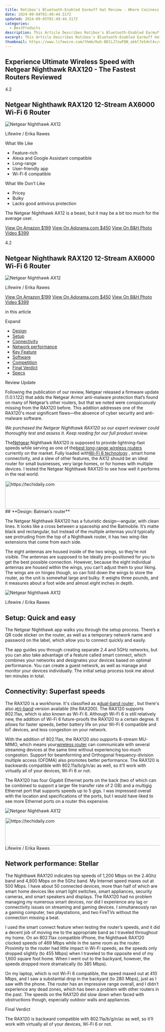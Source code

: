 ```yaml
---
title: Rotibox's Bluetooth-Enabled Earmuff Hat Review - Where Coziness Meets Exceptional Acoustic Experience
date: 2024-09-04T01:49:44.517Z
updated: 2024-09-05T01:49:44.517Z
categories:
  - BestProducts
description: This Article Describes Rotibox's Bluetooth-Enabled Earmuff Hat Review - Where Coziness Meets Exceptional Acoustic Experience
excerpt: This Article Describes Rotibox's Bluetooth-Enabled Earmuff Hat Review - Where Coziness Meets Exceptional Acoustic Experience
thumbnail: https://www.lifewire.com/thmb/KwS-BECLJ7zwFQN_akkl7e5dnl4=/400x300/filters:no_upscale():max_bytes(150000):strip_icc():format(webp)/03LW4159779_HeroSquare-124249673db647c7b5cba84a7e22c6ed.jpg
---
```


## Experience Ultimate Wireless Speed with Netgear Nighthawk RAX120 - The Fastest Routers Reviewed

4.2

## Netgear Nighthawk RAX120 12-Stream AX6000 Wi-Fi 6 Router

![Netgear Nighthawk AX12](https://www.lifewire.com/thmb/kFg5xi-56ujXYZRJ5JqhJueaSnw=/1000x1000/filters:no_upscale():max_bytes(150000):strip_icc():format(webp)/NetGear_LongRangeRouters_Nighthawk_RAX120_HeroSquare-61fda9713bb44c89bf3c2f1f74386bee.jpg)

Lifewire / Erika Rawes

 What We Like

* Feature-rich
* Alexa and Google Assistant compatible
* Long-range
* User-friendly app
* Wi-Fi 6 compatible

 What We Don't Like

* Pricey
* Bulky
* Lacks good antivirus protection

 The Netgear Nighthawk AX12 is a beast, but it may be a bit too much for the average user.

[View On Amazon $199](https://www.amazon.com/dp/B07P3FGKYD?tag=lifewire-onsite-prod-20&ascsubtag=4942498%7Cn31dea18fa28a4d9a88e5e3a62470a49720%7CB07P3FGKYD) [View On Adorama.com $450](https://www.adorama.com/nerax120100n.html?utm%5Fsource=google&utm%5Fmedium=organic&utm%5Fcampaign=organicshopping&utm%5Fsource=adl-gbase-hometech) [View On B&H Photo Video $399](https://www.bhphotovideo.com/c/product/1469206-REG/netgear%5Frax120%5Fnighthawk%5Fax12%5F12%5Fstream%5Fwifi.html)

4.2

## Netgear Nighthawk RAX120 12-Stream AX6000 Wi-Fi 6 Router

![Netgear Nighthawk AX12](https://www.lifewire.com/thmb/_gP-SgRbIGXPYdlmqqhNJSxhmSs=/450x450/filters:no_upscale():max_bytes(150000):strip_icc():format(webp)/NetGear_LongRangeRouters_Nighthawk_RAX120_HeroSquare-61fda9713bb44c89bf3c2f1f74386bee.jpg)

Lifewire / Erika Rawes

[View On Amazon $199](https://www.amazon.com/dp/B07P3FGKYD?tag=lifewire-onsite-prod-20&ascsubtag=4942498%7Cn31dea18fa28a4d9a88e5e3a62470a49720%7CB07P3FGKYD) [View On Adorama.com $450](https://www.adorama.com/nerax120100n.html?utm%5Fsource=google&utm%5Fmedium=organic&utm%5Fcampaign=organicshopping&utm%5Fsource=adl-gbase-hometech) [View On B&H Photo Video $399](https://www.bhphotovideo.com/c/product/1469206-REG/netgear%5Frax120%5Fnighthawk%5Fax12%5F12%5Fstream%5Fwifi.html)

 in this article

 Expand

* [Design](https://www.lifewire.com/#toc-design-batmans-router)
* [Setup](https://www.lifewire.com/#toc-setup-quick-and-easy)
* [Connectivity](https://www.lifewire.com/#toc-connectivity-superfast-speeds)
* [Network performance](https://www.lifewire.com/#toc-network-performance-stellar)
* [Key Feature](https://www.lifewire.com/#toc-key-features-quality-hardware-lacks-antivirus)
* [Software](https://www.lifewire.com/#toc-software-nighthawk-app)
* [Competition](https://www.lifewire.com/#toc-netgear-nighthawk-rax120-vs-tp-link-archer-ax6000)
* [Final Verdict](https://www.lifewire.com/#toc-final-verdict)
* [Specs](https://www.lifewire.com/#toc-full-spec)

 Review Update

 Following the publication of our review, Netgear released a firmware update (1.0.1.122) that adds the Netgear Armor anti-malware protection that’s found on many of Netgear’s other routers, but that we noted were conspicuously missing from the RAX120 before. This addition addresses one of the RAX120's most significant flaws—the absence of cyber security and anti-malware software.

 _We purchased the Netgear Nighthawk RAX120 so our expert reviewer could thoroughly test and assess it. Keep reading for our full product review._

 The[Netgear](https://www.lifewire.com/best-netgear-routers-4159862) Nighthawk RAX120 is supposed to provide lightning-fast speeds while serving as one of the[best long-range wireless routers](https://www.lifewire.com/best-long-range-routers-4122554) currently on the market. Fully loaded with[Wi-Fi 6 technology](https://www.lifewire.com/wi-fi-6-802-11-ax-4797345) , smart home connectivity, and a slew of other features, the AX12 should be an ideal router for small businesses, very large homes, or for homes with multiple devices. I tested the Netgear Nighthawk RAX120 to see how well it performs in the real world.

<!-- affiliate ads begin -->
<a href="https://aligracehair.sjv.io/c/5597632/1902324/19272" target="_top" id="1902324">
  <img src="//a.impactradius-go.com/display-ad/19272-1902324" border="0" alt="https://techidaily.com" width="728" height="90"/>
</a>
<img height="0" width="0" src="https://aligracehair.sjv.io/i/5597632/1902324/19272" style="position:absolute;visibility:hidden;" border="0" />
<!-- affiliate ads end -->
## **Design: Batman’s router**

 The Netgear Nighthawk RAX120 has a futuristic design—angular, with clean lines. It looks like a cross between a spaceship and the Batmobile. It’s matte black and rectangular, but instead of the multiple antennas you’d typically see protruding from the top of a Nighthawk router, it has two wing-like extensions that come from each side.

 The eight antennas are housed inside of the two wings, so they’re not visible. The antennas are supposed to be ideally pre-positioned for you to get the best possible connection. However, because the eight individual antennas are housed within the wings, you can’t adjust them to your liking. The wings are on hinges though, so can fold down the wings to store the router, as the unit is somewhat large and bulky. It weighs three pounds, and it measures about a foot wide and almost eight inches in depth.

![Netgear Nighthawk AX12](https://www.lifewire.com/thmb/fw0FJuD9bAOkQEHuAZ9OFq5toXk=/1500x0/filters:no_upscale():max_bytes(150000):strip_icc():format(webp)/NetGear_LongRangeRouters_Nighthawk_RAX120_05-2a03227466354aad82fe55b884b76ac6-4d18f476974a44b081aafc943a8e56b1.jpg)

Lifewire / Erika Rawes

## **Setup: Quick and easy**

 The Netgear Nighthawk app walks you through the setup process. There’s a QR code sticker on the router, as well as a temporary network name and password on the label, which allow you to connect quickly and easily.

 The app guides you through creating separate 2.4 and 5GHz networks, but you can also take advantage of a feature called smart connect, which combines your networks and designates your devices based on optimal performance. You can create a guest network, as well as manage and monitor your devices individually. The initial setup process took me about ten minutes in total.

## **Connectivity: Superfast speeds**

 The RAX120 is a workhorse. It's classified as a[dual-band router](https://www.lifewire.com/dual-band-wireless-networking-explained-818279) , but there's also a[tri-band](https://www.lifewire.com/best-long-range-routers-4122554) version available (the RAX200). The RAX120 supports 802.11ax, which is also known as Wi-Fi 6\. Although Wi-Fi 6 is still relatively new, the addition of Wi-Fi 6 future-proofs the RAX120 to a certain degree. It allows for faster speeds, better battery life on your Wi-Fi 6 compatible and IoT devices, and less congestion on your network.

 With the addition of 802.11ax, the RAX120 also supports 8-stream MU-MIMO, which means your[wireless router](https://www.lifewire.com/best-wireless-routers-4038590) can communicate with several streaming devices at the same time without experiencing too much congestion. Support for beamforming and Orthogonal frequency-division multiple access (OFDMA) also promotes better performance. The RAX120 is backwards compatible with 802.11a/b/g/n/ac as well, so it’ll work with virtually all of your devices, Wi-Fi 6 or not.

 The RAX120 has four Gigabit Ethernet ports on the back (two of which can be combined to support a larger file transfer rate of 2 GB) and a multigig Ethernet port that supports speeds up to 5 gigs. I was impressed overall with the location and specifications of the ports, but I would have liked to see more Ethernet ports on a router this expensive.

![Netgear Nighthawk AX12](https://www.lifewire.com/thmb/y2V4Ncx3Z1ul8B-4lsc_IeiyCRQ=/1500x0/filters:no_upscale():max_bytes(150000):strip_icc():format(webp)/NetGear_LongRangeRouters_Nighthawk_RAX120_04-9e452ddedd2b4a46893fddd147c06d4f.jpg)

<!-- affiliate ads begin -->
<a href="https://arkmc.pxf.io/c/5597632/352555/5172" target="_top" id="352555">
  <img src="//a.impactradius-go.com/display-ad/5172-352555" border="0" alt="https://techidaily.com" width="720" height="90"/>
</a>
<img height="0" width="0" src="https://arkmc.pxf.io/i/5597632/352555/5172" style="position:absolute;visibility:hidden;" border="0" />
<!-- affiliate ads end -->
 Lifewire / Erika Rawes

## **Network performance: Stellar**

 The Nighthawk RAX120 indicates top speeds of 1,200 Mbps on the 2.4Ghz band and 4,800 Mbps on the 5Ghz band. My Internet speed maxes out at 500 Mbps. I have about 50 connected devices, more than half of which are smart home devices like smart light switches, smart appliances, security cameras, and smart speakers and displays. The RAX120 had no problem managing my numerous smart devices, nor did I experience any lag or connectivity issues on streaming and gaming devices. I simultaneously ran a gaming computer, two playstations, and two FireTVs without the connection missing a beat.

 I used the smart connect feature when testing the router’s speeds, and it did a decent job of moving me to the appropriate band as I traveled throughout my home. On an 802.11ax compatible iPhone, the Nighthawk RAX120 clocked speeds of 469 Mbps while in the same room as the router. Proximity to the router had little impact in Wi-Fi speeds, as the speeds only dropped slightly (to 455 Mbps) when I traveled to the opposite end of my 1,600 square foot home. When I went out to the backyard, however, the speeds dropped more dramatically (to 385 Mbps).

 On my laptop, which is not Wi-Fi 6 compatible, the speed maxed out at 410 Mbps, and I saw a substantial drop in the backyard (to 280 Mbps), just as I saw with the phone. The router has an impressive range overall, and I didn’t experience any dead zones, which has been a problem with other routers in the past. The speeds on the RAX120 did slow down when faced with obstructions though, especially outdoor walls and appliances.

 Final Verdict

 The RAX120 is backward compatible with 802.11a/b/g/n/ac as well, so it’ll work with virtually all of your devices, Wi-Fi 6 or not.

<!-- affiliate ads begin -->
<span id="1516072">
					<video width="864" height="1536" style="cursor:pointer"
           poster="//a.impactradius-go.com/display-clicktoplayimage/1516072.png"
           onclick="if(!this.playClicked){this.play();this.setAttribute('controls',true);this.playClicked=true;}">
	   <source src="//a.impactradius-go.com/display-ad/16446-1516072">
	   <img src="//a.impactradius-go.com/display-clicktoplayimage/1516072.png" style="border: none; height: 100%; width: 100%; object-fit: contain">
	</video>
	<div style="width:540px;text-align:center"><a href="javascript:window.open(decodeURIComponent('https%3A%2F%2Flaganoo.pxf.io%2Fc%2F5597632%2F1516072%2F16446'), '_blank');void(0);">Click here</a></div>
</span>
<img height="0" width="0" src="https://imp.pxf.io/i/5597632/1516072/16446" style="position:absolute;visibility:hidden;" border="0" />
<!-- affiliate ads end -->
## **Key Features: Quality hardware, lacks antivirus**

 Under the hood, the Nighthawk RAX120 has a 64-bit[Quad-core](https://www.lifewire.com/multiple-core-processors-832453) 2.2GHz processor. The quality hardware helps ensure stable and reliable performance. The router has two USB 3.0 storage ports on the back for connecting an external hard drive.

 For security, the RAX120 features WPA3 support, the ability to connect through a VPN, automatic firmware updates, and the ability to create a guest network. The RAX120 does not, however, support Netgear Armor cyber security software. It would have been nice to have the option to include some sort of software for network protection against malware.

 You can enable parental controls on the router. The options are somewhat basic, but they do provide some peace of mind, and they are helpful when paired with other parental control applications.

 The RAX120 is compatible with Alexa and Google Assistant, so you can use voice commands and say things like, “Alexa, ask NETGEAR to enable guest network” or “OK Google, ask NETGEAR to reboot my router.”

 The router has two USB 3.0 storage ports on the back for connecting an external hard drive.

## **Software: Nighthawk App**

 In the Nighthawk app, you can change your router’s settings, create a guest network, control your router remotely, manage your devices individually, and you can test your network speeds. However, when testing my network speeds, they consistently clock much faster on the Nighthawk app than on other platforms like Ookla and VeeApps.

![Netgear Nighthawk AX12](https://www.lifewire.com/thmb/MPwp1LtMC7Ua30t8VnJy7bjuqn4=/1500x0/filters:no_upscale():max_bytes(150000):strip_icc():format(webp)/NetGear_LongRangeRouters_Nighthawk_RAX120_02-94fbae95ca5d4851a1cf40b197da4161.jpg)

<!-- affiliate ads begin -->
<a href="https://appsumo.8odi.net/c/5597632/2118326/7443" target="_top" id="2118326">
  <img src="//a.impactradius-go.com/display-ad/7443-2118326" border="0" alt="https://techidaily.com" width="728" height="90"/>
</a>
<img height="0" width="0" src="https://appsumo.8odi.net/i/5597632/2118326/7443" style="position:absolute;visibility:hidden;" border="0" />
<!-- affiliate ads end -->
 Lifewire / Erika Rawes

<!-- affiliate ads begin -->
<a href="https://aligracehair.sjv.io/c/5597632/1868499/19272" target="_top" id="1868499">
  <img src="//a.impactradius-go.com/display-ad/19272-1868499" border="0" alt="https://techidaily.com" width="728" height="90"/>
</a>
<img height="0" width="0" src="https://aligracehair.sjv.io/i/5597632/1868499/19272" style="position:absolute;visibility:hidden;" border="0" />
<!-- affiliate ads end -->
## **Price: Expensive**

 The Netgear Nighthawk RAX120 12-Stream AX6000 Wi-Fi 6 Router will cost you a pretty penny—it sells for $400, which is $100 lower than its original retail price of $500\. But it’s still on the higher end of the price spectrum, especially considering it doesn’t include any sort of mesh points, and you only get the router, power supply, and an Ethernet cable.

## **Netgear Nighthawk RAX120 vs. TP-Link Archer AX6000**

 More and more Wi-Fi 6 routers continue to hit the market, including the TP-Link Archer AX6000 (view on[Amazon](https://www.amazon.com/TP-Link-AX6000-8-Stream-Smart-Router/dp/B07L56SN8Mhttps:/www.amazon.com/TP-Link-AX6000-8-Stream-Smart-Router/dp/B07L56SN8Mhttps:/www.amazon.com/TP-Link-AX6000-8-Stream-Smart-Router/dp/B07L56SN8M/?tag=lifewire-onsite-prod-20&ascsubtag=4942498%7Cn31dea18fa28a4d9a88e5e3a62470a49720%7C) ). Like the Nighthawk RAX120, the Archer AX6000 has a quad-core processor, but the Nighthawk’s processor is 2.2 GHz, while the TP-Link Archer’s CPU is only 1.8 GHz. The Nighthawk features the WPA3 security protocol, while the Archer AX6000 does not yet have WPA3\. The Nighthawk RAX120 doesn’t outshine the Archer in every area though. The TP-Link Archer AX6000 has eight[LAN](https://www.lifewire.com/what-is-lan-4684071) ports, includes antivirus protection, has better integration with smart home platforms, and it costs $100 less.

 Final Verdict

 **A cool looking router that’s faster and more powerful than you probably need.**

 The Nighthawk RAX120 performs impressively, but it‘s costly and lacks some user-friendly features like strong parental controls and easy-to-manage antivirus, so it’ll be more desirable for those with heavier networking demands than the average user.

<!-- affiliate ads begin -->
<a href="https://appsumo.8odi.net/c/5597632/2030373/7443" target="_top" id="2030373">
  <img src="//a.impactradius-go.com/display-ad/7443-2030373" border="0" alt="https://techidaily.com" width="728" height="90"/>
</a>
<img height="0" width="0" src="https://appsumo.8odi.net/i/5597632/2030373/7443" style="position:absolute;visibility:hidden;" border="0" />
<!-- affiliate ads end -->
## Specs

* Product Name  Nighthawk RAX120 12-Stream AX6000 Wi-Fi 6 Router
* Product Brand  Netgear
* SKU  606449134766
* Price  $400.00
* Weight  3 lbs.
* Product Dimensions  12.2 x 7.48 x 1.77 in.
* Speed  Wi-Fi 6 support
* Encryption type  WPA, WPA-PSK, WPA2, WPA2-PSK
* Security  WPA3 support
* Compatibility  802.11ax, backwards compatible with 802.11a/b/g/n/ac
* Smart home compatibility  Alexa and Google Assistant
* Firewall  NAT
* IPv6 Compatible  Yes
* MU-MIMO  8-stream MU-MIMO
* Number of Antennas  8
* Number of Bands  Dual-band
* Number of Wired Ports  four gigabit Ethernet LAN + one multigig Ethernet port 5G/2.5G/1G
* USB ports  2 USB 3.0 ports (for storage)
* Processor  AX optimized powerful 64-bit Quad-core 2.2GHz processor
* Range  3,500 square feet


<ins class="adsbygoogle"
     style="display:block"
     data-ad-format="autorelaxed"
     data-ad-client="ca-pub-7571918770474297"
     data-ad-slot="1223367746"></ins>



<ins class="adsbygoogle"
     style="display:block"
     data-ad-client="ca-pub-7571918770474297"
     data-ad-slot="8358498916"
     data-ad-format="auto"
     data-full-width-responsive="true"></ins>

<span class="atpl-alsoreadstyle">Also read:</span>
<div><ul>
<li><a href="https://video-capture.techidaily.com/new-2024-approved-from-screen-to-disk-techniques-for-effortless-internet-show-recording/"><u>[New] 2024 Approved  From Screen To Disk  Techniques for Effortless Internet Show Recording</u></a></li>
<li><a href="https://screen-mirroring-recording.techidaily.com/new-in-2024-free-recording-tool-for-every-android-enthusiast/"><u>[New] In 2024, Free Recording Tool for Every Android Enthusiast</u></a></li>
<li><a href="https://instagram-video-recordings.techidaily.com/2024-approved-elevating-visual-storytelling-expert-techniques-for-instagram-video-edits/"><u>2024 Approved  Elevating Visual Storytelling  Expert Techniques for Instagram Video Edits</u></a></li>
<li><a href="https://buynow-info.techidaily.com/apples-recent-move-in-game-emulation-more-than-meets-the-eye/"><u>Apple's Recent Move in Game Emulation: More than Meets the Eye</u></a></li>
<li><a href="https://win-amazing.techidaily.com/asus-dvd-player-update-how-to-quickly-get-the-latest-driver-version/"><u>ASUS DVD Player Update: How to Quickly Get the Latest Driver Version</u></a></li>
<li><a href="https://buynow-info.techidaily.com/beyond-mobile-mastery-ipads-surpass-phones-with-stellar-retro-gaming-performance/"><u>Beyond Mobile Mastery: IPads Surpass Phones with Stellar Retro Gaming Performance</u></a></li>
<li><a href="https://buynow-info.techidaily.com/cd-revival-why-physical-music-formats-are-making-a-comeback/"><u>CD Revival: Why Physical Music Formats Are Making a Comeback</u></a></li>
<li><a href="https://buynow-info.techidaily.com/complete-tutorial-on-retrieving-and-storing-twitch-live-streams-as-video-files/"><u>Complete Tutorial on Retrieving and Storing Twitch Live Streams as Video Files</u></a></li>
<li><a href="https://buynow-info.techidaily.com/disabling-youtube-shorts-a-step-by-step-guide/"><u>Disabling YouTube Shorts: A Step-by-Step Guide</u></a></li>
<li><a href="https://buynow-info.techidaily.com/discover-the-perfect-pairing-how-an-ereader-boosts-your-digital-library-when-used-with-a-tablet/"><u>Discover the Perfect Pairing: How an eReader Boosts Your Digital Library When Used with a Tablet</u></a></li>
<li><a href="https://buynow-info.techidaily.com/discover-the-power-of-multiple-perspectives-in-sports-on-youtube-tv/"><u>Discover the Power of Multiple Perspectives in Sports on YouTube TV</u></a></li>
<li><a href="https://buynow-info.techidaily.com/earn-big-savings-amazon-prime-day-kicks-off-on-july-16-2024/"><u>Earn Big Savings: Amazon Prime Day Kicks Off on July 16, 2024!</u></a></li>
<li><a href="https://buynow-info.techidaily.com/enjoying-video-games-even-more-by-giving-up-perfection/"><u>Enjoying Video Games Even More by Giving Up Perfection</u></a></li>
<li><a href="https://buynow-info.techidaily.com/ensuring-safety-while-printing-in-3d-5-common-risks-and-their-solutions/"><u>Ensuring Safety While Printing in 3D: 5 Common Risks and Their Solutions</u></a></li>
<li><a href="https://buynow-info.techidaily.com/ensuring-satisfaction-top-5-tips-for-enjoying-every-cent-spent-on-your-peacock-investment/"><u>Ensuring Satisfaction: Top 5 Tips for Enjoying Every Cent Spent on Your Peacock Investment</u></a></li>
<li><a href="https://buynow-info.techidaily.com/expect-an-increase-in-video-podcast-availability-on-spotify/"><u>Expect an Increase in Video Podcast Availability on Spotify</u></a></li>
<li><a href="https://buynow-info.techidaily.com/experience-enhanced-precision-the-razer-deathadder-v3-hyperspeeds-adaptive-sensitivity-technology-explained/"><u>Experience Enhanced Precision: The Razer DeathAdder V3 HyperSpeed's Adaptive Sensitivity Technology Explained</u></a></li>
<li><a href="https://buynow-info.techidaily.com/experience-the-ultimate-radio-station-siriusxm-top-notch-sports-coverage-and-diverse-music-selection/"><u>Experience the Ultimate Radio Station SiriusXM: Top-Notch Sports Coverage & Diverse Music Selection</u></a></li>
<li><a href="https://buynow-info.techidaily.com/experience-vivid-detail-with-insta360s-miniature-marvel-the-tinygo-3-unveiled-in-4k/"><u>Experience Vivid Detail with Insta360's Miniature Marvel: The TinyGo 3 Unveiled in 4K</u></a></li>
<li><a href="https://buynow-info.techidaily.com/fmv-gaming-alive-explore-top-classic-and-modern-full-motion-video-titles/"><u>FMV Gaming Alive: Explore Top Classic & Modern Full Motion Video Titles!</u></a></li>
<li><a href="https://buynow-info.techidaily.com/from-doubter-to-fan-the-youtube-music-attributes-that-convinced-me/"><u>From Doubter to Fan: The YouTube Music Attributes That Convinced Me!</u></a></li>
<li><a href="https://youtube-clips.techidaily.com/from-one-off-to-firm-follower-an-ethical-approach/"><u>From One-Off to Firm Follower  An Ethical Approach</u></a></li>
<li><a href="https://extra-resources.techidaily.com/in-2024-captivating-customer-revelation/"><u>In 2024, Captivating Customer Revelation</u></a></li>
<li><a href="https://sim-unlock.techidaily.com/in-2024-how-to-check-if-your-itel-p40-is-unlocked-by-drfone-android/"><u>In 2024, How To Check if Your Itel P40 Is Unlocked</u></a></li>
<li><a href="https://sim-unlock.techidaily.com/in-2024-how-to-unlock-apple-iphone-13-official-method-to-unlock-your-apple-iphone-13-by-drfone-ios/"><u>In 2024, How To Unlock Apple iPhone 13 Official Method to Unlock Your Apple iPhone 13</u></a></li>
<li><a href="https://buynow-info.techidaily.com/is-the-use-of-game-emulators-currently-lawful-anticipating-potential-legal-hurdles/"><u>Is the Use of Game Emulators Currently Lawful? Anticipating Potential Legal Hurdles</u></a></li>
<li><a href="https://buynow-info.techidaily.com/laptop-enthusiasts-do-you-really-need-a-dedicated-gaming-laptop/"><u>Laptop Enthusiasts: Do You Really Need a Dedicated Gaming Laptop?</u></a></li>
<li><a href="https://buynow-info.techidaily.com/long-lasting-joy-the-panic-playdate-remains-an-engaging-gadget-after-two-years/"><u>Long-Lasting Joy: The Panic Playdate Remains an Engaging Gadget After Two Years</u></a></li>
<li><a href="https://buynow-info.techidaily.com/my-journey-into-intensive-android-gaming-essential-knowledge-for-beginners-and-enthusiasts-alike/"><u>My Journey Into Intensive Android Gaming - Essential Knowledge for Beginners and Enthusiasts Alike.</u></a></li>
<li><a href="https://buynow-info.techidaily.com/optimize-home-entertainment-assemble-an-efficient-plex-media-station-with-top-prime-day-bargains/"><u>Optimize Home Entertainment: Assemble an Efficient Plex Media Station with Top Prime Day Bargains</u></a></li>
<li><a href="https://buynow-info.techidaily.com/preserving-your-optical-media-tips-to-avoid-dvdblu-ray-damage/"><u>Preserving Your Optical Media: Tips to Avoid DVD/Blu-Ray Damage</u></a></li>
<li><a href="https://sound-issues.techidaily.com/quick-fixes-eliminate-unwanted-buzz-from-your-speakers/"><u>Quick Fixes: Eliminate Unwanted Buzz From Your Speakers</u></a></li>
<li><a href="https://data-wizards.techidaily.com/reclaiming-ravaged-recordings-a-sample-method/"><u>Reclaiming Ravaged Recordings: A Sample Method</u></a></li>
<li><a href="https://buynow-info.techidaily.com/reconsidering-fast-forward-is-accelerating-netflix-views-worth-it/"><u>Reconsidering Fast-Forward: Is Accelerating Netflix Views Worth It?</u></a></li>
<li><a href="https://buynow-info.techidaily.com/redefining-streaming-amazon-prime-video-unveils-revamped-application-platform/"><u>Redefining Streaming: Amazon Prime Video Unveils Revamped Application Platform</u></a></li>
<li><a href="https://buynow-info.techidaily.com/retro-gaming-bliss-mastering-xboxs-clear-backed-controller-for-classic-games/"><u>Retro Gaming Bliss: Mastering Xbox's Clear-Backed Controller for Classic Games</u></a></li>
<li><a href="https://extra-resources.techidaily.com/reveling-in-the-highs-of-nature-with-garmins-ultra-30/"><u>Reveling in the Highs of Nature with Garmin's Ultra 30</u></a></li>
<li><a href="https://buynow-info.techidaily.com/section-3c-qandas-on-admixtures/"><u>Section 3C: Q&As on Admixtures</u></a></li>
<li><a href="https://buynow-info.techidaily.com/steam-deck-and-rogue-adventures-a-ten-month-journey-through-review-and-reflection/"><u>Steam Deck & Rogue Adventures: A Ten-Month Journey Through Review and Reflection</u></a></li>
<li><a href="https://buynow-info.techidaily.com/step-by-step-guide-installing-third-party-applications-directly-on-your-fire-tvstick/"><u>Step-by-Step Guide: Installing Third-Party Applications Directly on Your Fire TV/Stick</u></a></li>
<li><a href="https://buynow-info.techidaily.com/step-by-step-instructions-enjoying-the-2024-olympic-gymnastics-competitions-online/"><u>Step-by-Step Instructions: Enjoying the 2024 Olympic Gymnastics Competitions Online</u></a></li>
<li><a href="https://buynow-info.techidaily.com/the-end-of-an-era-when-will-netflix-fade-from-select-classic-tv-units/"><u>The End of an Era: When Will Netflix Fade From Select Classic TV Units?</u></a></li>
<li><a href="https://buynow-info.techidaily.com/the-fall-from-grace-why-my-recommendation-of-the-xbox-series-s-has-changed/"><u>The Fall From Grace: Why My Recommendation of the Xbox Series S Has Changed</u></a></li>
<li><a href="https://buynow-info.techidaily.com/the-one-and-only-streaming-subscription-worth-keeping-forever-the-case-for-youtube-premium/"><u>The One and Only Streaming Subscription Worth Keeping Forever: The Case for YouTube Premium</u></a></li>
<li><a href="https://buynow-info.techidaily.com/the-ultimate-reasons-i-made-the-switch-away-from-apple-podcasts/"><u>The Ultimate Reasons I Made the Switch Away From Apple Podcasts</u></a></li>
<li><a href="https://buynow-info.techidaily.com/top-3-essential-software-tools-to-track-and-boost-your-pc-gaming-skills/"><u>Top 3 Essential Software Tools to Track and Boost Your PC Gaming Skills</u></a></li>
<li><a href="https://win11.techidaily.com/unveiling-the-win11-powertoys-experience/"><u>Unveiling the Win11 PowerToys Experience</u></a></li>
<li><a href="https://ai-video-apps.techidaily.com/updated-revolutionize-your-videos-best-software-for-enhancing-resolution-for-2024/"><u>Updated Revolutionize Your Videos Best Software for Enhancing Resolution for 2024</u></a></li>
</ul></div>
